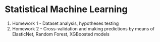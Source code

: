 # Statistical Machine Learning

1. Homework 1 - Dataset analysis, hypotheses testing
2. Homework 2 - Cross-validation and making predictions by means of ElasticNet, Random Forest, XGBoosted models
